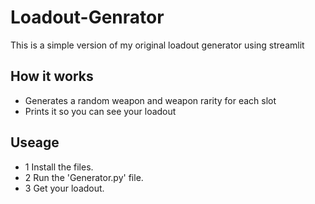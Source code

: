 # Loadout-Genrator
This is a simple version of my original loadout generator using streamlit

## How it works
- Generates a random weapon and weapon rarity for each slot
- Prints it so you can see your loadout

## Useage

- 1 Install the files.
- 2 Run the 'Generator.py' file.
- 3 Get your loadout.
